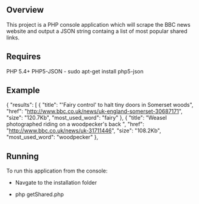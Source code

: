 
## Overview

This project is a PHP console application which will scrape the BBC news website and output a JSON string containg a list of most popular shared links.


## Requires 

PHP 5.4+
PHP5-JSON - sudo apt-get install php5-json 


## Example

{
    "results": [
        {
            "title": "'Fairy control' to halt tiny doors in Somerset woods",
            "href": "http://www.bbc.co.uk/news/uk-england-somerset-30687171",
            "size": "120.7Kb",
            "most_used_word": "fairy"
        },
        {
            "title": "Weasel photographed riding on a woodpecker's back  ",
            "href": "http://www.bbc.co.uk/news/uk-31711446",
            "size": "108.2Kb",
            "most_used_word": "woodpecker"
        },


## Running

To run this application from the console:

* Navgate to the installation folder

* php getShared.php


